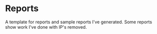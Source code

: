 # Reports
A template for reports and sample reports I've generated.
Some reports show work I've done with IP's removed. 
